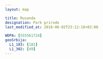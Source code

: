 ```yaml
---
layout: map

title: Rusanda
designation: Park prirode
last_modified_at: 2018-06-02T23:12:18+02:00

WDPA: [555561724]
geoSrbija:
  L1_183: [181]
  L1_302: [49]
---
```

